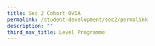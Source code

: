 ```yaml
---
title: Sec 2 Cohort OVIA
permalink: /student-development/sec2/permalink
description: ""
third_nav_title: Level Programme
---
```

